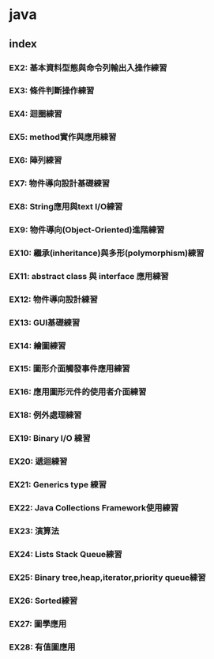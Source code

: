 # java

##  index 

### EX2: 基本資料型態與命令列輸出入操作練習
### EX3: 條件判斷操作練習
### EX4: 迴圈練習
### EX5: method實作與應用練習
### EX6: 陣列練習
### EX7: 物件導向設計基礎練習
### EX8: String應用與text I/O練習
### EX9: 物件導向(Object-Oriented)進階練習
### EX10: 繼承(inheritance)與多形(polymorphism)練習
### EX11: abstract class 與 interface 應用練習
### EX12: 物件導向設計練習
### EX13: GUI基礎練習
### EX14: 繪圖練習
### EX15: 圖形介面觸發事件應用練習
### EX16: 應用圖形元件的使用者介面練習
### EX18: 例外處理練習
### EX19: Binary I/O 練習
### EX20: 遞迴練習
### EX21: Generics type 練習
### EX22: Java Collections Framework使用練習
### EX23: 演算法
### EX24: Lists Stack Queue練習
### EX25: Binary tree,heap,iterator,priority queue練習
### EX26: Sorted練習
### EX27: 圖學應用
### EX28: 有值圖應用
